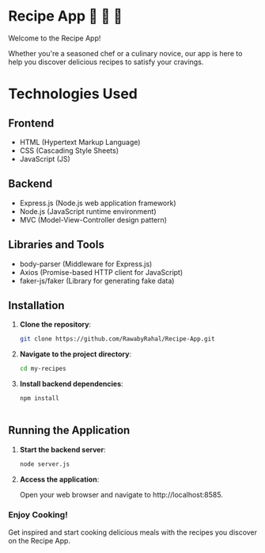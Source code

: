 # Recipe App 🍞 🍰 🌮

Welcome to the Recipe App!

Whether you're a seasoned chef or a culinary novice, our app is here to help you discover delicious recipes to satisfy your cravings.

# Technologies Used

## Frontend
- HTML (Hypertext Markup Language)
- CSS (Cascading Style Sheets)
- JavaScript (JS)

## Backend
- Express.js (Node.js web application framework)
- Node.js (JavaScript runtime environment)
- MVC (Model-View-Controller design pattern)

## Libraries and Tools
- body-parser (Middleware for Express.js)
- Axios (Promise-based HTTP client for JavaScript)
- faker-js/faker (Library for generating fake data)

## Installation

1. **Clone the repository**:
   
   ```bash
   git clone https://github.com/RawabyRahal/Recipe-App.git
   
2. **Navigate to the project directory**:
   
    ```bash
    cd my-recipes
    
3. **Install backend dependencies**:
   
    ```bash
   npm install
  
## Running the Application
1. **Start the backend server**:
   
   ```bash
   node server.js
2. **Access the application**:
   
   Open your web browser and navigate to http://localhost:8585.

### Enjoy Cooking!

Get inspired and start cooking delicious meals with the recipes you discover on the Recipe App.
